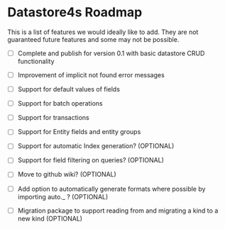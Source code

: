 # Datastore4s Roadmap

This is a list of features we would ideally like to add. They are not guaranteed future features and some may not be possible.

- [ ] Complete and publish for version 0.1 with basic datastore CRUD functionality
- [ ] Improvement of implicit not found error messages
- [ ] Support for default values of fields
- [ ] Support for batch operations
- [ ] Support for transactions
- [ ] Support for Entity fields and entity groups

- [ ] Support for automatic Index generation? (OPTIONAL)
- [ ] Support for field filtering on queries? (OPTIONAL)
- [ ] Move to github wiki? (OPTIONAL)
- [ ] Add option to automatically generate formats where possible by importing auto._ ? (OPTIONAL)
- [ ] Migration package to support reading from and migrating a kind to a new kind (OPTIONAL)
